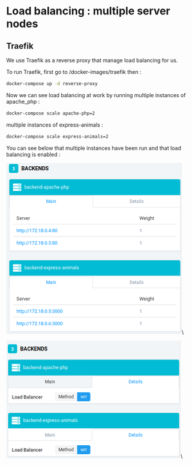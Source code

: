 # Load balancing : multiple server nodes

## Traefik
We use Traefik as a reverse proxy that manage load balancing for us.

To run Traefik, first go to /docker-images/traefik then :

```sh
docker-compose up -d reverse-proxy 
```

Now we can see load balancing at work by running multiple instances of apache_php :

```sh
docker-compose scale apache-php=2
```

multiple instances of express-animals :

```sh
docker-compose scale express-animals=2
```

You can see below that multiple instances have been run and that load balancing is enabled :

![](./images/loadBalancing.png)\

![](./images/loadBalancing2.png)\


